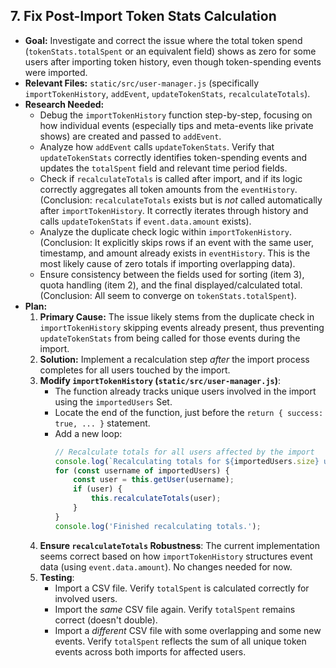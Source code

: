 
## 7. Fix Post-Import Token Stats Calculation

*   **Goal:** Investigate and correct the issue where the total token spend (`tokenStats.totalSpent` or an equivalent field) shows as zero for some users after importing token history, even though token-spending events were imported.
*   **Relevant Files:** `static/src/user-manager.js` (specifically `importTokenHistory`, `addEvent`, `updateTokenStats`, `recalculateTotals`).
*   **Research Needed:**
    *   Debug the `importTokenHistory` function step-by-step, focusing on how individual events (especially tips and meta-events like private shows) are created and passed to `addEvent`.
    *   Analyze how `addEvent` calls `updateTokenStats`. Verify that `updateTokenStats` correctly identifies token-spending events and updates the `totalSpent` field and relevant time period fields.
    *   Check if `recalculateTotals` is called after import, and if its logic correctly aggregates all token amounts from the `eventHistory`. (Conclusion: `recalculateTotals` exists but is *not* called automatically after `importTokenHistory`. It correctly iterates through history and calls `updateTokenStats` if `event.data.amount` exists).
    *   Analyze the duplicate check logic within `importTokenHistory`. (Conclusion: It explicitly skips rows if an event with the same user, timestamp, and amount already exists in `eventHistory`. This is the most likely cause of zero totals if importing overlapping data).
    *   Ensure consistency between the fields used for sorting (item 3), quota handling (item 2), and the final displayed/calculated total. (Conclusion: All seem to converge on `tokenStats.totalSpent`).
*   **Plan:**
    1.  **Primary Cause:** The issue likely stems from the duplicate check in `importTokenHistory` skipping events already present, thus preventing `updateTokenStats` from being called for those events during the import.
    2.  **Solution:** Implement a recalculation step *after* the import process completes for all users touched by the import.
    3.  **Modify `importTokenHistory` (`static/src/user-manager.js`)**:
        *   The function already tracks unique users involved in the import using the `importedUsers` Set.
        *   Locate the end of the function, just before the `return { success: true, ... }` statement.
        *   Add a new loop:
            ```javascript
            // Recalculate totals for all users affected by the import
            console.log(`Recalculating totals for ${importedUsers.size} users affected by import...`);
            for (const username of importedUsers) {
                const user = this.getUser(username);
                if (user) {
                    this.recalculateTotals(user);
                }
            }
            console.log('Finished recalculating totals.');
            ```
    4.  **Ensure `recalculateTotals` Robustness**: The current implementation seems correct based on how `importTokenHistory` structures event data (using `event.data.amount`). No changes needed for now.
    5.  **Testing**:
        *   Import a CSV file. Verify `totalSpent` is calculated correctly for involved users.
        *   Import the *same* CSV file again. Verify `totalSpent` remains correct (doesn't double).
        *   Import a *different* CSV file with some overlapping and some new events. Verify `totalSpent` reflects the sum of all unique token events across both imports for affected users.
